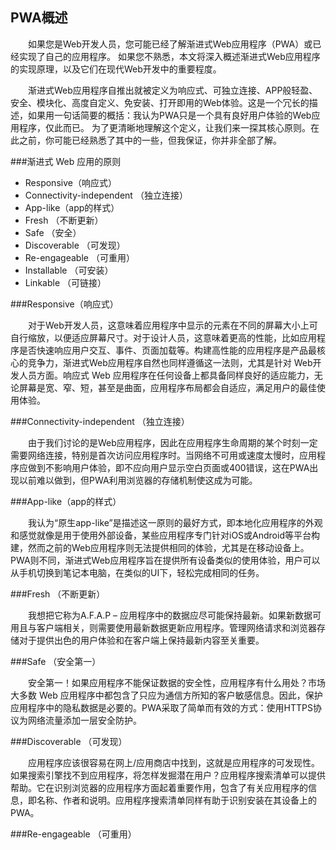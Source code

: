 ## PWA概述

&emsp;&emsp;如果您是Web开发人员，您可能已经了解渐进式Web应用程序（PWA）或已经实现了自己的应用程序。 如果您不熟悉，本文将深入概述渐进式Web应用程序的实现原理，以及它们在现代Web开发中的重要程度。

&emsp;&emsp;渐进式Web应用程序自推出就被定义为响应式、可独立连接、APP般轻盈、安全、模块化、高度自定义、免安装、打开即用的Web体验。这是一个冗长的描述，如果用一句话简要的概括：我认为PWA只是一个具有良好用户体验的Web应用程序，仅此而已。
为了更清晰地理解这个定义，让我们来一探其核心原则。在此之前，你可能已经熟悉了其中的一些，但我保证，你并非全部了解。

###渐进式 Web 应用的原则

<ul>
    <li>Responsive（响应式）</li>
    <li>Connectivity-independent （独立连接）</li>
    <li>App-like（app的样式）</li>
    <li>Fresh （不断更新）</li>
    <li>Safe （安全）</li>
    <li>Discoverable （可发现）</li>
    <li>Re-engageable （可重用）</li>
    <li>Installable （可安装）</li>
    <li>Linkable （可链接）</li>
</ul>

###Responsive（响应式）

&emsp;&emsp;对于Web开发人员，这意味着应用程序中显示的元素在不同的屏幕大小上可自行缩放，以便适应屏幕尺寸。对于设计人员，这意味着更高的性能，比如应用程序是否快速响应用户交互、事件、页面加载等。构建高性能的应用程序是产品最核心的竞争力，渐进式Web应用程序自然也同样遵循这一法则，尤其是针对 Web开发人员方面。响应式 Web 应用程序在任何设备上都具备同样良好的适应能力，无论屏幕是宽、窄、短，甚至是曲面，应用程序布局都会自适应，满足用户的最佳使用体验。

###Connectivity-independent （独立连接）

&emsp;&emsp;由于我们讨论的是Web应用程序，因此在应用程序生命周期的某个时刻一定需要网络连接，特别是首次访问应用程序时。当网络不可用或速度太慢时，应用程序应做到不影响用户体验，即不应向用户显示空白页面或400错误，这在PWA出现以前难以做到，但PWA利用浏览器的存储机制使这成为可能。

###App-like（app的样式）

&emsp;&emsp;我认为“原生app-like”是描述这一原则的最好方式，即本地化应用程序的外观和感觉就像是用于使用外部设备，某些应用程序专门针对iOS或Android等平台构建，然而之前的Web应用程序则无法提供相同的体验，尤其是在移动设备上。 PWA则不同，渐进式Web应用程序旨在提供所有设备类似的使用体验，用户可以从手机切换到笔记本电脑，在类似的UI下，轻松完成相同的任务。

###Fresh （不断更新）

&emsp;&emsp;我想把它称为A.F.A.P – 应用程序中的数据应尽可能保持最新。如果新数据可用且与客户端相关，则需要使用最新数据更新应用程序。管理网络请求和浏览器存储对于提供出色的用户体验和在客户端上保持最新内容至关重要。

###Safe （安全第一）

&emsp;&emsp;安全第一！如果应用程序不能保证数据的安全性，应用程序有什么用处？市场大多数 Web 应用程序中都包含了只应为通信方所知的客户敏感信息。因此，保护应用程序中的隐私数据是必要的。PWA采取了简单而有效的方式：使用HTTPS协议为网络流量添加一层安全防护。

###Discoverable （可发现）

&emsp;&emsp;应用程序应该很容易在网上/应用商店中找到，这就是应用程序的可发现性。如果搜索引擎找不到应用程序，将怎样发掘潜在用户？应用程序搜索清单可以提供帮助。它在识别浏览器的应用程序方面起着重要作用，包含了有关应用程序的信息，即名称、作者和说明。应用程序搜索清单同样有助于识别安装在其设备上的PWA。

###Re-engageable （可重用）